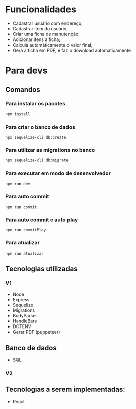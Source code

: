 # Funcionalidades
  - Cadastrar usuário com endereço;
  - Cadastrar item do usuário;
  - Criar uma ficha de manutenção;
  - Adicionar itens a ficha;
  - Calcula automáticamente o valor final;
  - Gera a ficha em PDF, e faz o download automaticamente
  
# Para devs
  ## Comandos 
   ### Para instalar os pacotes 
    npm install
   ### Para criar o banco de dados
    npx sequelize-cli db:create
   ### Para utilizar as migrations no banco
    npx sequelize-cli db:migrate
   ### Para executar em modo de desenvolvedor 
    npm run dev
   ### Para auto commit 
    npm run commit 
   ### Para auto commit e auto play
    npm run commitPlay
   ### Para atualizar 
    npm run atualizar 
  
## Tecnologias utilizadas
 ### V1  
  - Node
  - Express
  - Sequelize   
  - Migrations
  - BodyParser  
  - HandleBars
  - DOTENV
  - Gerar PDF (puppeteer)
  
## Banco de dados 
  - SQL

 ### V2
  ## Tecnologias a serem implementadas:
  - React
